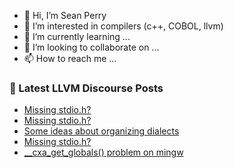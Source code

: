 - 👋 Hi, I’m Sean Perry
- 👀 I’m interested in compilers (c++, COBOL, llvm)
- 🌱 I’m currently learning ...
- 💞️ I’m looking to collaborate on ...
- 📫 How to reach me ...

<!---
s66perry/s66perry is a ✨ special ✨ repository because its `README.md` (this file) appears on your GitHub profile.
You can click the Preview link to take a look at your changes.
--->
### 📕 Latest LLVM Discourse Posts

<!-- DISCOURSE-LLVM:START -->
- [Missing stdio.h?](https://discourse.llvm.org/t/missing-stdio-h/72011#post_3)
- [Missing stdio.h?](https://discourse.llvm.org/t/missing-stdio-h/72011#post_2)
- [Some ideas about organizing dialects](https://discourse.llvm.org/t/some-ideas-about-organizing-dialects/71968#post_9)
- [Missing stdio.h?](https://discourse.llvm.org/t/missing-stdio-h/72011#post_1)
- [__cxa_get_globals&lpar;&rpar; problem on mingw](https://discourse.llvm.org/t/cxa-get-globals-problem-on-mingw/71511#post_3)
<!-- DISCOURSE-LLVM:END -->
